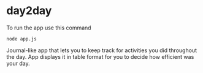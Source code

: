# day2day

To run the app use this command

`node app.js`

Journal-like app that lets you to keep track for activities you did throughout the day. App displays it in table format for you to decide how efficient was your day.
